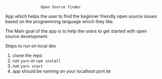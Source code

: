                     Open Source finder

App which helps the user to find the beginner friendly open source issues based on the programming language which they like. 

The Main goal of the app is to help the users to get started with open source development.

Steps to run on local dev 

1. clone the repo
2. run `yarn` or `npm install`
3. run `yarn start`
4. app should be running on your localhost port `80`